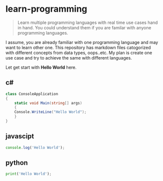 # learn-programming

> Learn multiple programming languages with real time use cases hand in hand. You could understand them if you are familar with anyone programming languages.

I assume, you are already familiar with one programming language and may want to learn other one. This repository has markdown files catogorized with different concepts from data types, oops..etc. My plan is create one use case and try to achieve the same with different languages.

Let get start with **Hello World** here.

## c#

```csharp
class ConsoleApplication 
{
    static void Main(string[] args)
    {
	Console.WriteLine("Hello World");
    }
}
```

## javascipt

```js
console.log('Hello World');
```

## python

```python
print('Hello World');
```

